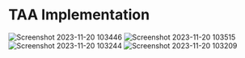 # TAA Implementation
![Screenshot 2023-11-20 103446](https://github.com/suranjanRedtail/TAA-Implementation/assets/78081677/37509dee-6e1e-41cf-b8cc-2b4100be78f4)
![Screenshot 2023-11-20 103515](https://github.com/suranjanRedtail/TAA-Implementation/assets/78081677/5e3df259-9e10-4757-bf1f-a5257759ecd5)
![Screenshot 2023-11-20 103244](https://github.com/suranjanRedtail/TAA-Implementation/assets/78081677/51109ab8-6b71-4823-b197-ae1b4329e224)
![Screenshot 2023-11-20 103209](https://github.com/suranjanRedtail/TAA-Implementation/assets/78081677/7790e7a0-6a33-410e-810b-187bfda32239)

